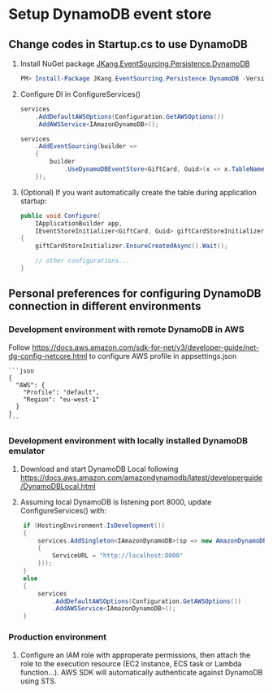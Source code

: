 # Setup DynamoDB event store

## Change codes in Startup.cs to use DynamoDB

1. Install NuGet package [JKang.EventSourcing.Persistence.DynamoDB](https://www.nuget.org/packages/JKang.EventSourcing.Persistence.DynamoDB/)

    ```powershell
    PM> Install-Package JKang.EventSourcing.Persistence.DynamoDB -Version 0.5.6
    ```

1. Configure DI in ConfigureServices()

    ```csharp
    services
        .AddDefaultAWSOptions(Configuration.GetAWSOptions())
        .AddAWSService<IAmazonDynamoDB>();

    services
        .AddEventSourcing(builder =>
        {
            builder
                .UseDynamoDBEventStore<GiftCard, Guid>(x => x.TableName = "GiftcardEvents");
        });
    ```

1. (Optional) If you want automatically create the table during application startup:

    ```csharp
    public void Configure(
        IApplicationBuilder app,
        IEventStoreInitializer<GiftCard, Guid> giftCardStoreInitializer)
    {
        giftCardStoreInitializer.EnsureCreatedAsync().Wait();

        // other configurations...
    }
    ```

## Personal preferences for configuring DynamoDB connection in different environments

### Development environment with remote DynamoDB in AWS

Follow https://docs.aws.amazon.com/sdk-for-net/v3/developer-guide/net-dg-config-netcore.html to configure AWS profile in appsettings.json

    ```json
    {
      "AWS": {
        "Profile": "default",
        "Region": "eu-west-1"
      }
    }
    ```

### Development environment with locally installed DynamoDB emulator

1. Download and start DynamoDB Local following https://docs.aws.amazon.com/amazondynamodb/latest/developerguide/DynamoDBLocal.html

1. Assuming local DynamoDB is listening port 8000, update ConfigureServices() with:

```csharp
    if (HostingEnvironment.IsDevelopment())
    {
        services.AddSingleton<IAmazonDynamoDB>(sp => new AmazonDynamoDBClient(new AmazonDynamoDBConfig
        {
            ServiceURL = "http://localhost:8000"
        }));
    }
    else
    {
        services
            .AddDefaultAWSOptions(Configuration.GetAWSOptions())
            .AddAWSService<IAmazonDynamoDB>();
    }
```

### Production environment

1. Configure an IAM role with approperate permissions, then attach the role to the execution resource (EC2 instance, ECS task or Lambda function...). AWS SDK will automatically authenticate against DynamoDB using STS.
